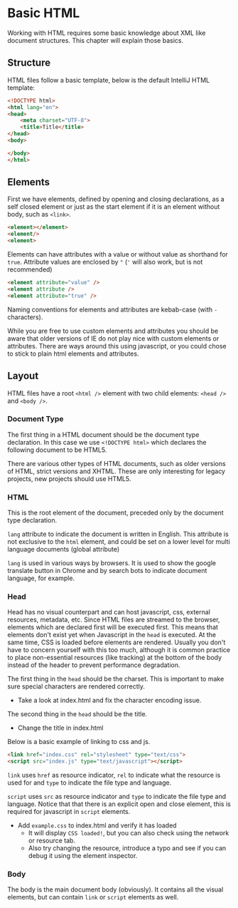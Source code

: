 # Basic HTML

Working with HTML requires some basic knowledge about XML like document structures. This chapter will explain those basics.

## Structure

HTML files follow a basic template, below is the default IntelliJ HTML template:

```HTML
<!DOCTYPE html>
<html lang="en">
<head>
    <meta charset="UTF-8">
    <title>Title</title>
</head>
<body>

</body>
</html>
```

## Elements

First we have elements, defined by opening and closing declarations, as a self closed element or just as the start element if it is an element without body, such as `<link>`.
```html
<element></element>
<element/>
<element>
```

Elements can have attributes with a value or without value as shorthand for ```true```. Attribute values are enclosed by ```"``` (```'``` will also work, but is not recommended)

```html
<element attribute="value" />
<element attribute />
<element attribute="true" />
``` 

Naming conventions for elements and attributes are kebab-case (with ```-``` characters).

While you are free to use custom elements and attributes you should be aware that older versions of IE do not play nice with custom elements or attributes. There are ways around this using javascript, or you could chose to stick to plain html elements and attributes.

## Layout

HTML files have a root ```<html />``` element with two child elements: ```<head />``` and ```<body />```.

### Document Type

The first thing in a HTML document should be the document type declaration. In this case we use `<!DOCTYPE html>` which declares the following document to be HTML5.

There are various other types of HTML documents, such as older versions of HTML, strict versions and XHTML. These are only interesting for legacy projects, new projects should use HTML5.

### HTML

This is the root element of the document, preceded only by the document type declaration.

`lang` attribute to indicate the document is written in English. This attribute is not exclusive to the `html` element, and could be set on a lower level for multi language documents (global attribute)

`lang` is used in various ways by browsers. It is used to show the google translate button in Chrome and by search bots to indicate document language, for example.

### Head
Head has no visual counterpart and can host javascript, css, external resources, metadata, etc. Since HTML files are streamed to the browser, elements which are declared first will be executed first. This means that elements don't exist yet when Javascript in the `head` is executed. At the same time, CSS is loaded before elements are rendered. Usually you don't have to concern yourself with this too much, although it is common practice to place non-essential resources (like tracking) at the bottom of the body instead of the header to prevent performance degradation.

The first thing in the `head` should be the charset. This is important to make sure special characters are rendered correctly.

* Take a look at index.html and fix the character encoding issue.

The second thing in the `head` should be the title.

* Change the title in index.html

Below is a basic example of linking to css and js.

```html
<link href="index.css" rel="stylesheet" type="text/css">
<script src="index.js" type="text/javascript"></script>
```

`link` uses `href` as resource indicator, `rel` to indicate what the resource is used for and `type` to indicate the file type and language.

`script` uses `src` as resource indicator and `type` to indicate the file type and language. Notice that that there is an explicit open and close element, this is required for javascript in `script` elements.

* Add `example.css` to index.html and verify it has loaded
    * It will display `CSS loaded!`, but you can also check using the network or resource tab.
    * Also try changing the resource, introduce a typo and see if you can debug it using the element inspector.

### Body

The body is the main document body (obviously). It contains all the visual elements, but can contain `link` or `script` elements as well.
